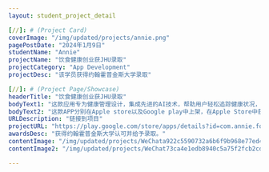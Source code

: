 ```yaml
---
layout: student_project_detail

[//]: # (Project Card)
coverImage: "/img/updated/projects/annie.png"
pagePostDate: "2024年1月9日"
studentName: "Annie"
projectName: "饮食健康创业获JHU录取"
projectCategory: "App Development"
projectDesc: "该学员获得约翰霍普金斯大学录取"

[//]: # (Project Page/Showcase)
headerTitle: "饮食健康创业获JHU录取"
bodyText1: "这款应用专为健康管理设计，集成先进的AI技术，帮助用户轻松追踪健康状况，实现更好的生活方式。"
bodyText2: "这款APP分别在Apple store以及Google play中上架，在Apple Store中获得满分5.0的高分评价。快去下载体验一下吧！甚至这个创新项目引起了约翰霍普金斯大学的关注，并为她赢得了该校的录取机会！"
URLDescription: "链接到项目"
projectURL: "https://play.google.com/store/apps/details?id=com.annie.food_project"
awardsDesc: "获得约翰霍普金斯大学认可并给予录取。"
contentImage: "/img/updated/projects/WeChata922c5590732a6b6f9b968e77ed4ed70.png"
contentImage2: "/img/updated/projects/WeChat73ca4e1edb8940c5a75f2fcb2cdead50.png"

---
```

